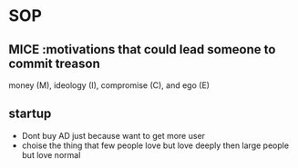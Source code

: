# SOP
## MICE :motivations that could lead someone to commit treason
money (M), ideology (I), compromise (C), and ego (E)
## startup
* Dont buy AD just because want to get more user
* choise the thing that few people love but love deeply then large people but love normal
